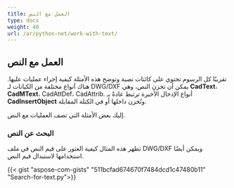 ```yaml
---
title: العمل مع النص
type: docs
weight: 40
url: /ar/python-net/work-with-text/
---
```


## **العمل مع النص**

تقريبًا كل الرسوم تحتوي على كائنات نصية وتوضح هذه الأمثلة كيفية إجراء عمليات عليها. 
هناك أنواع مختلفة من الكيانات لـ DWG/DXF يمكن أن تخزن النص، وهي **CadText**، **CadMText**، CadAttDef، CadAttrib. أنواع الإدخال الأخيرة ترتبط عادةً 
بـ **CadInsertObject** وتُخزن داخلها أو في الكتلة المقابلة.

إليك بعض الأمثلة التي تصف العمليات مع النص.

### **البحث عن النص**

تظهر هذه المثال كيفية العثور على قيم النص في ملف DWG/DXF ويمكن أيضًا استخدامها لاستبدال قيم النص.

{{< gist "aspose-com-gists" "511bcfad674670f7484dcd1c47480b11" "Search-for-text.py">}}
